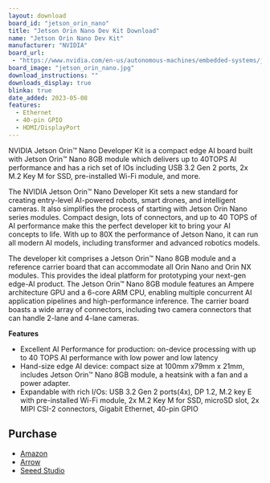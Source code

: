 ```yaml
---
layout: download
board_id: "jetson_orin_nano"
title: "Jetson Orin Nano Dev Kit Download"
name: "Jetson Orin Nano Dev Kit"
manufacturer: "NVIDIA"
board_url:
 - "https://www.nvidia.com/en-us/autonomous-machines/embedded-systems/jetson-orin/"
board_image: "jetson_orin_nano.jpg"
download_instructions: ""
downloads_display: true
blinka: true
date_added: 2023-05-08
features:
  - Ethernet
  - 40-pin GPIO
  - HDMI/DisplayPort
---
```


NVIDIA Jetson Orin™ Nano Developer Kit is a compact edge AI board built with Jetson Orin™ Nano 8GB module which delivers up to 40TOPS AI performance and has a rich set of IOs including USB 3.2 Gen 2 ports, 2x M.2 Key M for SSD, pre-installed Wi-Fi module, and more.

The NVIDIA Jetson Orin™ Nano Developer Kit sets a new standard for creating entry-level AI-powered robots, smart drones, and intelligent cameras. It also simplifies the process of starting with Jetson Orin Nano series modules. Compact design, lots of connectors, and up to 40 TOPS of AI performance make this the perfect developer kit to bring your AI concepts to life. With up to 80X the performance of Jetson Nano, it can run all modern AI models, including transformer and advanced robotics models.

The developer kit comprises a Jetson Orin™ Nano 8GB module and a reference carrier board that can accommodate all Orin Nano and Orin NX modules. This provides the ideal platform for prototyping your next-gen edge-AI product. The Jetson Orin™ Nano 8GB module features an Ampere architecture GPU and a 6-core ARM CPU, enabling multiple concurrent AI application pipelines and high-performance inference. The carrier board boasts a wide array of connectors, including two camera connectors that can handle 2-lane and 4-lane cameras.

**Features**
- Excellent AI Performance for production: on-device processing with up to 40 TOPS AI performance with low power and low latency
- Hand-size edge AI device: compact size at 100mm x79mm x 21mm, includes Jetson Orin™ Nano 8GB module, a heatsink with a fan and a power adapter.
- Expandable with rich I/Os: USB 3.2 Gen 2 ports(4x), DP 1.2, M.2 key E with pre-installed Wi-Fi module, 2x M.2 Key M for SSD, microSD slot, 2x MIPI CSI-2 connectors, Gigabit Ethernet, 40-pin GPIO

## Purchase
* [Amazon](https://amzn.to/42Ay4Xf)
* [Arrow](https://www.arrow.com/en/products/945-13766-0000-000/nvidia)
* [Seeed Studio](https://www.seeedstudio.com/NVIDIAr-Jetson-Orintm-Nano-Developer-Kit-p-5617.html)